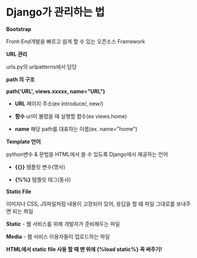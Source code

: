 # Django가 관리하는 법

**Bootstrap**

Front-End개발을 빠르고 쉽게 할 수 있는 오픈소스 Framework

**URL 관리**

urls.py의 urlpatterns에서 담당

**path 의 구조**

**path('URL', views.xxxxx, name="URL")**

* **URL** 페이지 주소(ex introduce/, new/)

* **함수** url이 불렸을 때 실행할 함수(ex views.home)

* **name** 해당 path를 대표하는 이름(ex. name="home")

**Template 언어**

python변수 & 문법을 HTML에서 쓸 수 있도록 Django에서 제공하는 언어

*  **{{}}** 템플릿 변수(명사)

* **{%%}** 템플릿 태그(동사)

**Static File**

이미지나 CSS, JS파일처럼 내용이 고정되어 있어, 응답을 할 떄 파일 그대로를 보내주면 되는 파일

**Static** -  웹 서비스를 위해 개발자가 준비해두는 파일

**Media** - 웹 서비스 이용자들이 업로드하는 파일

**HTML에서 static file 사용 할 때 맨 위에 {%load static%} 꼭 써주기!**